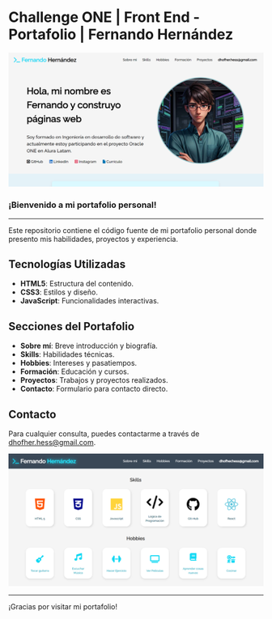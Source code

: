 # Challenge ONE | Front End - Portafolio | Fernando Hernández

<p align="center" >
     <img width="600" src="./assets/Mi_portafolio.png">
</p>

### ¡Bienvenido a mi portafolio personal!

---

Este repositorio contiene el código fuente de mi portafolio personal donde presento mis habilidades, proyectos y experiencia.

## Tecnologías Utilizadas

- **HTML5**: Estructura del contenido.
- **CSS3**: Estilos y diseño.
- **JavaScript**: Funcionalidades interactivas.
<!-- - **[Otras tecnologías]** -->

## Secciones del Portafolio

- **Sobre mí**: Breve introducción y biografía.
- **Skills**: Habilidades técnicas.
- **Hobbies**: Intereses y pasatiempos.
- **Formación**: Educación y cursos.
- **Proyectos**: Trabajos y proyectos realizados.
- **Contacto**: Formulario para contacto directo.

## Contacto

Para cualquier consulta, puedes contactarme a través de [dhofher.hess@gmail.com](mailto:dhofher.hess@gmail.com).

<!-- ## Capturas de Pantalla -->

<p align="center" >
     <img width="600" src="./assets/SkillsCaptura.png">
</p>

---

¡Gracias por visitar mi portafolio!

<!-- en el archivo de oracle one esta el RM.md original -->